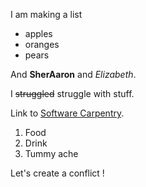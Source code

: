 I am making a list

- apples
- oranges
- pears

And **SherAaron** and *Elizabeth*.

I ~~struggled~~ struggle with stuff.

Link to [Software Carpentry](https://www.software-carpentry.org).

1. Food
2. Drink
3. Tummy ache

Let's create a conflict !
